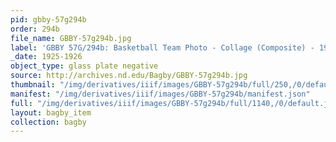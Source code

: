 ```yaml
---
pid: gbby-57g294b
order: 294b
file_name: GBBY-57g294b.jpg
label: 'GBBY 57G/294b: Basketball Team Photo - Collage (Composite) - 1925-1926'
_date: 1925-1926
object_type: glass plate negative
source: http://archives.nd.edu/Bagby/GBBY-57g294b.jpg
thumbnail: "/img/derivatives/iiif/images/GBBY-57g294b/full/250,/0/default.jpg"
manifest: "/img/derivatives/iiif/images/GBBY-57g294b/manifest.json"
full: "/img/derivatives/iiif/images/GBBY-57g294b/full/1140,/0/default.jpg"
layout: bagby_item
collection: bagby
---
```

